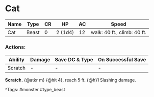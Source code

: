# Cat

| Name | Type | CR | HP | AC | Speed |
|------|------|----|----|----|-------|
| Cat | Beast | 0 | 2 (1d4) | 12 | walk: 40 ft., climb: 40 ft. |

### Actions:

| Ability | Damage | Save DC & Type | On Successful Save |
|---------|--------|----------------|--------------------|
| Scratch | - | - | - |


**Scratch.** {@atkr m} {@hit 4}, reach 5 ft. {@h}1 Slashing damage.

^Tags: #monster #type_beast